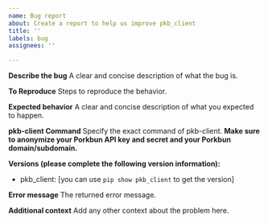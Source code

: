 ```yaml
---
name: Bug report
about: Create a report to help us improve pkb_client
title: ''
labels: bug
assignees: ''

---
```


**Describe the bug**
A clear and concise description of what the bug is.

**To Reproduce**
Steps to reproduce the behavior.

**Expected behavior**
A clear and concise description of what you expected to happen.

**pkb-client Command**
Specify the exact command of pkb-client. **Make sure to anonymize your Porkbun API key and secret and your Porkbun domain/subdomain.**

**Versions (please complete the following version information):**
 - pkb_client: [you can use `pip show pkb_client` to get the version]

**Error message**
The returned error message.

**Additional context**
Add any other context about the problem here.
